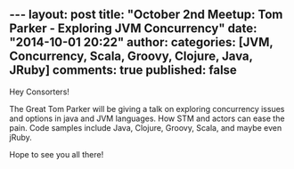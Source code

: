 --- layout: post
title: "October 2nd Meetup: Tom Parker - Exploring JVM Concurrency"
date: "2014-10-01 20:22"
author:
categories: [JVM, Concurrency, Scala, Groovy, Clojure, Java, JRuby]
comments: true
published: false
---

Hey Consorters!

The Great Tom Parker will be giving a talk on exploring concurrency issues and options in java and JVM languages. How STM and actors can ease the pain. Code samples include Java, Clojure, Groovy, Scala, and maybe even jRuby.

Hope to see you all there!


